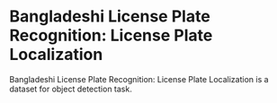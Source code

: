 # Bangladeshi License Plate Recognition: License Plate Localization

Bangladeshi License Plate Recognition: License Plate Localization is a dataset for object detection task.